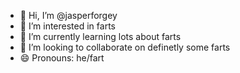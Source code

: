 - 👋 Hi, I’m @jasperforgey
- 👀 I’m interested in farts
- 🌱 I’m currently learning lots about farts
- 💞️ I’m looking to collaborate on definetly some farts
- 😄 Pronouns: he/fart

<!---
jasperforgey/jasperforgey is a ✨ special ✨ repository because its `README.md` (this file) appears on your GitHub profile.
You can click the Preview link to take a look at your changes.
--->
